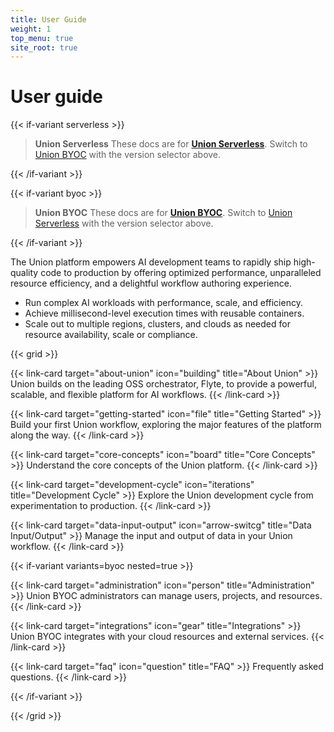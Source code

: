 ```yaml
---
title: User Guide
weight: 1
top_menu: true
site_root: true
---
```


# User guide

{{< if-variant serverless >}}

> **Union Serverless**
> These docs are for [**Union Serverless**](./about-union.md#union-serverless).
> Switch to [Union BYOC](https://docs.union.ai/byoc) with the version selector above.

{{< /if-variant >}}

{{< if-variant byoc >}}

> **Union BYOC**
> These docs are for [**Union BYOC**](./about-union.md#union-byoc).
> Switch to [Union Serverless](https://docs.union.ai/byoc) with the version selector above.

{{< /if-variant >}}

The Union platform empowers AI development teams to rapidly ship high-quality code to production by offering optimized performance, unparalleled resource efficiency, and a delightful workflow authoring experience.

- Run complex AI workloads with performance, scale, and efficiency.
- Achieve millisecond-level execution times with reusable containers.
- Scale out to multiple regions, clusters, and clouds as needed for resource availability, scale or compliance.

{{< grid >}}

{{< link-card target="about-union" icon="building" title="About Union" >}}
Union builds on the leading OSS orchestrator, Flyte, to provide a powerful, scalable, and flexible platform for AI workflows.
{{< /link-card >}}

{{< link-card target="getting-started" icon="file" title="Getting Started" >}}
Build your first Union workflow, exploring the major features of the platform along the way.
{{< /link-card >}}

{{< link-card target="core-concepts" icon="board" title="Core Concepts" >}}
Understand the core concepts of the Union platform.
{{< /link-card >}}

{{< link-card target="development-cycle" icon="iterations" title="Development Cycle" >}}
Explore the Union development cycle from experimentation to production.
{{< /link-card >}}

{{< link-card target="data-input-output" icon="arrow-switcg" title="Data Input/Output" >}}
Manage the input and output of data in your Union workflow.
{{< /link-card >}}

{{< if-variant variants=byoc nested=true >}}

{{< link-card target="administration" icon="person" title="Administration" >}}
Union BYOC administrators can manage users, projects, and resources.
{{< /link-card >}}

{{< link-card target="integrations" icon="gear" title="Integrations" >}}
Union BYOC integrates with your cloud resources and external services.
{{< /link-card >}}

{{< link-card target="faq" icon="question" title="FAQ" >}}
Frequently asked questions.
{{< /link-card >}}

{{< /if-variant >}}

{{< /grid >}}